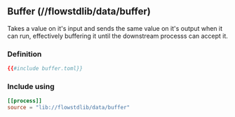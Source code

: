 ## Buffer (//flowstdlib/data/buffer)
Takes a value on it's input and sends the same value on it's output when it can
run, effectively buffering it until the downstream processs can accept it.

### Definition
```toml
{{#include buffer.toml}}
```

### Include using
```toml
[[process]]
source = "lib://flowstdlib/data/buffer"
```